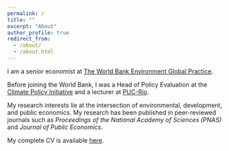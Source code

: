 ```yaml
---
permalink: /
title: ""
excerpt: "About"
author_profile: true
redirect_from: 
  - /about/
  - /about.html
---
```


I am a senior economist at [The World Bank Environment Global Practice](https://www.worldbank.org/en/topic/environment).

Before joining the World Bank, I was a Head of Policy Evaluation at the [Climate Policy Initiative](https://www.climatepolicyinitiative.org/) and a lecturer at [PUC-Rio](https://www.econ.puc-rio.br/).

My research interests lie at the intersection of environmental, development, and public economics. My research has been published in peer-reviewed journals such as *Proceedings of the National Academy of Sciences (PNAS)* and *Journal of Public Economics*.

My complete CV is available [here](http://arthurbraganca7.github.io/files/CV_Arthur.pdf).
